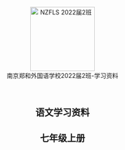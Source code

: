 <p align="center">
<a href="https://github.com/NJZFLSc2g2022/NJZFLSc2g2022-Emoji-library">
  <img width="150" src="https://emoji.nzcae.eu.org/NZFLS 2022届2班.png" alt="NZFLS 2022届2班" width="300">
</a>
<br>
南京郑和外国语学校2022届2班-学习资料
</p>
<p align="center">
  <img src="https://img.shields.io/badge/Produced%20by-%E5%8D%97%E4%BA%AC%E9%83%91%E5%92%8C%E5%A4%96%E5%9B%BD%E8%AF%AD%E5%AD%A6%E6%A0%A12022%E5%B1%8A2%E7%8F%AD-blue" alt="">
  <img src="https://img.shields.io/badge/category-%E5%AD%A6%E4%B9%A0%E8%B5%84%E6%96%99-blue" alt="">
  <img src="https://img.shields.io/badge/main%20contributor-Zitong%20Bu-brightgreen" alt="">
  <img src="https://img.shields.io/badge/license-MIT-brightgreen" alt="">
</p>
<h2 align="center">语文学习资料</h2>
<h2 align="center">七年级上册</h2>

